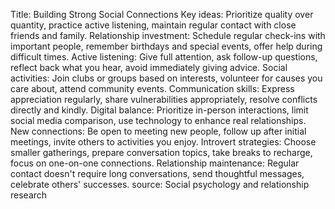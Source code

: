 Title: Building Strong Social Connections
Key ideas: Prioritize quality over quantity, practice active listening, maintain regular contact with close friends and family.
Relationship investment: Schedule regular check-ins with important people, remember birthdays and special events, offer help during difficult times.
Active listening: Give full attention, ask follow-up questions, reflect back what you hear, avoid immediately giving advice.
Social activities: Join clubs or groups based on interests, volunteer for causes you care about, attend community events.
Communication skills: Express appreciation regularly, share vulnerabilities appropriately, resolve conflicts directly and kindly.
Digital balance: Prioritize in-person interactions, limit social media comparison, use technology to enhance real relationships.
New connections: Be open to meeting new people, follow up after initial meetings, invite others to activities you enjoy.
Introvert strategies: Choose smaller gatherings, prepare conversation topics, take breaks to recharge, focus on one-on-one connections.
Relationship maintenance: Regular contact doesn't require long conversations, send thoughtful messages, celebrate others' successes.
source: Social psychology and relationship research
